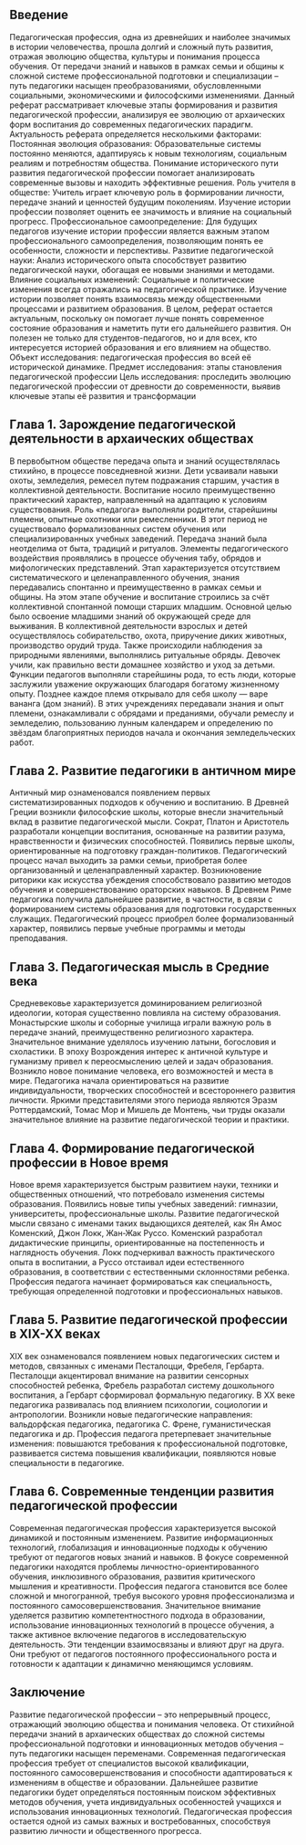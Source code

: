 ## Введение 
Педагогическая профессия, одна из древнейших и наиболее значимых в истории человечества, прошла долгий и сложный путь развития, отражая эволюцию общества, культуры и понимания процесса обучения.  От передачи знаний и навыков в рамках семьи и общины к сложной системе профессиональной подготовки и специализации – путь педагогики насыщен преобразованиями, обусловленными социальными, экономическими и философскими изменениями. Данный реферат рассматривает ключевые этапы формирования и развития педагогической профессии, анализируя ее эволюцию от архаических форм воспитания до современных педагогических парадигм. 
Актуальность реферата определяется несколькими факторами:
Постоянная эволюция образования: Образовательные системы постоянно меняются, адаптируясь к новым технологиям, социальным реалиям и потребностям общества.  Понимание исторического пути развития педагогической профессии помогает анализировать современные вызовы и находить эффективные решения.
Роль учителя в обществе: Учитель играет ключевую роль в формировании личности, передаче знаний и ценностей будущим поколениям.  Изучение истории профессии позволяет оценить ее значимость и влияние на социальный прогресс.
Профессиональное самоопределение: Для будущих педагогов изучение истории профессии является важным этапом профессионального самоопределения, позволяющим понять ее особенности, сложности и перспективы.
 Развитие педагогической науки: Анализ исторического опыта способствует развитию педагогической науки, обогащая ее новыми знаниями и методами.
 Влияние социальных изменений: Социальные и политические изменения всегда отражались на педагогической практике.  Изучение истории позволяет понять взаимосвязь между общественными процессами и развитием образования.
В целом, реферат остается актуальным, поскольку он помогает лучше понять современное состояние образования и наметить пути его дальнейшего развития.  Он полезен не только для студентов-педагогов, но и для всех, кто интересуется историей образования и его влиянием на общество.
 Объект исследования: педагогическая профессия во всей её исторической динамике. 
Предмет исследования: этапы становления педагогической профессии 
Цель исследования: проследить эволюцию педагогической профессии от древности до современности, выявив ключевые этапы её развития и трансформации 

## Глава 1. Зарождение педагогической деятельности в архаических обществах 
 В первобытном обществе передача опыта и знаний осуществлялась стихийно, в процессе повседневной жизни. Дети усваивали навыки охоты, земледелия, ремесел путем подражания старшим, участия в коллективной деятельности.  Воспитание носило преимущественно практический характер, направленный на адаптацию к условиям существования.  Роль «педагога» выполняли родители, старейшины племени, опытные охотники или ремесленники.  В этот период не существовало формализованных систем обучения или специализированных учебных заведений.  Передача знаний была неотделима от быта, традиций и ритуалов.  Элементы педагогического воздействия проявлялись в процессе обучения табу, обрядов и мифологических представлений.  Этап характеризуется отсутствием систематического и целенаправленного обучения, знания передавались спонтанно и преимущественно в рамках семьи и общины. На этом этапе обучение и воспитание строились за счёт коллективной спонтанной помощи старших младшим. Основной целью было освоение младшими знаний об окружающей среде для выживания.
В коллективной деятельности взрослых и детей осуществлялось собирательство, охота, приручение диких животных, производство орудий труда. Также происходили наблюдения за природными явлениями, выполнялись ритуальные обряды. Девочек учили, как правильно вести домашнее хозяйство и уход за детьми. 
Функции педагогов выполняли старейшины рода, то есть люди, которые заслужили уважение окружающих благодаря богатому жизненному опыту. 
Позднее каждое племя открывало для себя школу — варе вананга (дом знаний). В этих учреждениях передавали знания и опыт племени, ознакамливали с обрядами и преданиями, обучали ремеслу и земледелию, пользованию лунным календарем и определению по звёздам благоприятных периодов начала и окончания земледельческих работ. 
 
## Глава 2. Развитие педагогики в античном мире
Античный мир ознаменовался появлением первых систематизированных подходов к обучению и воспитанию. В Древней Греции возникли философские школы, которые внесли значительный вклад в развитие педагогической мысли.  Сократ, Платон и Аристотель разработали концепции воспитания, основанные на развитии разума, нравственности и физических способностей.  Появились первые школы, ориентированные на подготовку граждан-политиков.  Педагогический процесс начал выходить за рамки семьи, приобретая более организованный и целенаправленный характер.  Возникновение риторики как искусства убеждения способствовало развитию методов обучения и совершенствованию ораторских навыков.  В Древнем Риме педагогика получила дальнейшее развитие,  в частности,  в связи с формированием системы образования для подготовки государственных служащих.  Педагогический процесс приобрел  более формализованный характер, появились первые учебные программы и методы преподавания.

## Глава 3. Педагогическая мысль в Средние века 
Средневековье характеризуется доминированием религиозной идеологии, которая существенно повлияла на систему образования.  Монастырские школы и соборные училища играли важную роль в передаче знаний, преимущественно религиозного характера.  Значительное внимание уделялось изучению латыни, богословия и схоластики.  В эпоху Возрождения интерес к античной культуре и гуманизму привел к переосмыслению целей и задач образования.  Возникло новое понимание человека, его возможностей и места в мире.  Педагогика начала ориентироваться на развитие индивидуальности, творческих способностей и всестороннего развития личности.  Яркими представителями этого периода являются Эразм Роттердамский, Томас Мор и Мишель де Монтень, чьи труды оказали значительное влияние на развитие педагогической теории и практики.

## Глава 4.  Формирование педагогической профессии в Новое время
Новое время характеризуется быстрым развитием науки, техники и общественных отношений, что потребовало изменения системы образования.  Появились новые типы учебных заведений: гимназии, университеты, профессиональные школы.  Развитие педагогической мысли связано с именами таких выдающихся деятелей, как Ян Амос Коменский, Джон Локк, Жан-Жак Руссо.  Коменский разработал дидактические принципы, ориентированные на постепенность и наглядность обучения.  Локк подчеркивал важность   практического опыта в воспитании, а  Руссо  отстаивал идеи естественного образования,  в  соответствии  с  естественными  склонностями  ребенка.  Профессия педагога начинает формироваться как специальность, требующая определенной подготовки  и  профессиональных  навыков.

## Глава 5.  Развитие педагогической профессии в XIX-XX веках 
XIX век ознаменовался появлением новых педагогических систем и методов,  связанных с именами  Песталоцци,  Фребеля,  Гербарта.  Песталоцци  акцентировал  внимание на  развитии  сенсорных  способностей  ребенка,  Фребель  разработал  систему  дошкольного  воспитания,  а  Гербарт  сформировал  формальную  педагогику.  В  XX  веке  педагогика  развивалась  под  влиянием  психологии,  социологии  и  антропологии.  Возникли  новые  педагогические  направления:  вальдорфская  педагогика,  педагогика  С.  Френе,  гуманистическая  педагогика  и  др.  Профессия  педагога  претерпевает  значительные  изменения:  повышаются  требования  к  профессиональной  подготовке,  развивается  система  повышения  квалификации,  появляются  новые  специальности  в  педагогике.

## Глава 6. Современные тенденции развития педагогической профессии
Современная педагогическая профессия характеризуется высокой динамикой и постоянным изменением.  Развитие информационных технологий, глобализация  и  инновационные  подходы  к  обучению  требуют  от  педагогов  новых  знаний  и  навыков.  В  фокусе  современной  педагогики  находятся  проблемы  личностно-ориентированного  обучения,  инклюзивного  образования,  развития  критического  мышления  и  креативности.  Профессия педагога  становится  все  более  сложной  и  многогранной,  требуя  высокого  уровня  профессионализма  и  постоянного  самосовершенствования.  Значительное внимание уделяется развитию компетентностного  подхода  в  образовании,  использование  инновационных  технологий  в  процессе  обучения, а также  активное  включение  педагогов  в  исследовательскую  деятельность. Эти тенденции  взаимосвязаны  и  влияют  друг  на  друга.  Они  требуют  от  педагогов  постоянного  профессионального  роста  и  готовности  к  адаптации  к  динамично  меняющимся  условиям.

## Заключение
 Развитие педагогической профессии – это непрерывный процесс,  отражающий  эволюцию  общества  и  понимания  человека.  От  стихийной  передачи  знаний  в  архаических  обществах  до  сложной  системы  профессиональной  подготовки  и  инновационных  методов  обучения  –  путь  педагогики  насыщен  переменами.  Современная  педагогическая  профессия  требует  от  специалистов  высокой  квалификации,  постоянного  самосовершенствования  и  способности  адаптироваться  к  изменениям  в  обществе  и  образовании.  Дальнейшее  развитие  педагогики  будет  определяться  постоянным  поиском  эффективных  методов  обучения,  учета  индивидуальных  особенностей  учащихся  и  использования  инновационных  технологий.  Педагогическая профессия остается одной из самых важных и востребованных,  способствуя  развитию  личности  и  общественного  прогресса.
